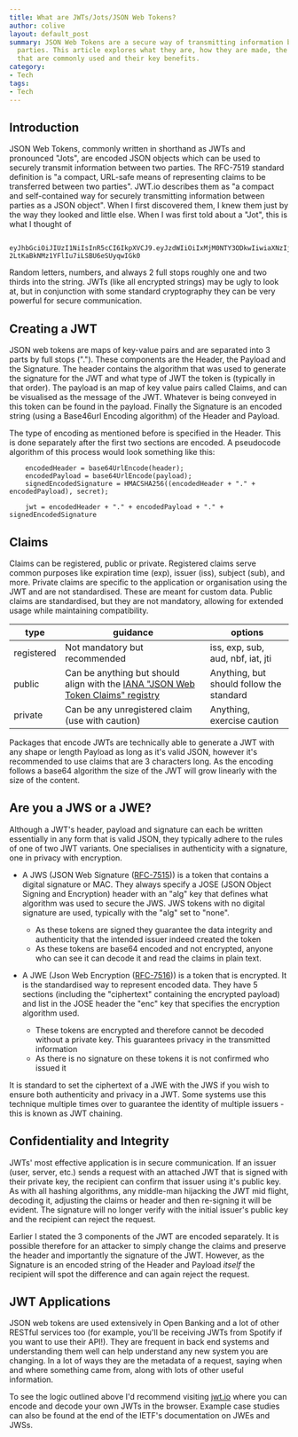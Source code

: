 ```yaml
---
title: What are JWTs/Jots/JSON Web Tokens?
author: colive
layout: default_post
summary: JSON Web Tokens are a secure way of transmitting information between two
  parties. This article explores what they are, how they are made, the kinds of JWTs
  that are commonly used and their key benefits.
category:
- Tech
tags:
- Tech
---
```


## Introduction

JSON Web Tokens, commonly written in shorthand as JWTs and pronounced "Jots",  are encoded JSON objects which can be used to securely transmit information between two parties. The RFC-7519 standard definition is "a compact, URL-safe means of representing claims to be transferred between two parties". JWT.io describes them as "a compact and self-contained way for securely transmitting information between parties as a JSON object". When I first discovered them, I knew them just by the way they looked and little else. When I was first told about a "Jot", this is what I thought of

~~~
	eyJhbGciOiJIUzI1NiIsInR5cCI6IkpXVCJ9.eyJzdWIiOiIxMjM0NTY3ODkwIiwiaXNzIjoiQ2hhcmxpZSBPbGl2ZSIsImV4cCI6NDEyOTgzMzYwMCwibXNnIjoiSGVsbG8gd29ybGQhIn0.5oCzt5DZl-2LtKaBkNMz1YFlIu7iLSBU6eSUyqwIGk0
~~~

Random letters, numbers, and always 2 full stops roughly one and two thirds into the string. JWTs (like all encrypted strings) may be ugly to look at, but in conjunction with some standard cryptography they can be very powerful for secure communication.


## Creating a JWT

JSON web tokens are maps of key-value pairs and are separated into 3 parts by full stops ("."). These components are the Header, the Payload and the Signature. The header contains the algorithm that was used to generate the signature for the JWT and what type of JWT the token is (typically in that order). The payload is an map of key value pairs called Claims, and can be visualised as the message of the JWT. Whatever is being conveyed in this token can be found in the payload. Finally the Signature is an encoded string (using a Base46url Encoding algorithm) of the Header and Payload. 

The type of encoding as mentioned before is specified in the Header. This is done separately after the first two sections are encoded. A pseudocode algorithm of this process would look something like this:

~~~
	encodedHeader = base64UrlEncode(header);
	encodedPayload = base64UrlEncode(payload);
	signedEncodedSignature = HMACSHA256((encodedHeader + "." + encodedPayload), secret);

	jwt = encodedHeader + "." + encodedPayload + "." + signedEncodedSignature
~~~

## Claims

Claims can be registered, public or private. Registered claims serve common purposes like expiration time (exp), issuer (iss), subject (sub), and more. Private claims are specific to the application or organisation using the JWT and are not standardised. These are meant for custom data. Public claims are standardised, but they are not mandatory, allowing for extended usage while maintaining compatibility.


| type       | guidance                                                                        | options                                  |
| ---------- | ------------------------------------------------------------------------------- | ---------------------------------------- |
| registered | Not mandatory but recommended                                                   | iss, exp, sub, aud, nbf, iat, jti        |
| public     | Can be anything but should align with the [IANA "JSON Web Token Claims" registry](https://www.iana.org/assignments/jwt/jwt.xhtml) | Anything, but should follow the standard |
| private    | Can be any unregistered claim (use with caution)                                | Anything, exercise caution               | 


Packages that encode JWTs are technically able to generate a JWT with any shape or length Payload as long as it's valid JSON, however it's recommended to use claims that are 3 characters long. As the encoding follows a base64 algorithm the size of the JWT will grow linearly with the size of the content.


## Are you a JWS or a JWE?
Although a JWT's header, payload and signature can each be written essentially in any form that is valid JSON, they typically adhere to the rules of one of two JWT variants. One specialises in authenticity with a signature, one in privacy with encryption.

- A JWS (JSON Web Signature ([RFC-7515](https://datatracker.ietf.org/doc/html/rfc7515))) is a token that contains a digital signature or MAC. They always specify a JOSE (JSON Object Signing and Encryption) header with an "alg" key that defines what algorithm was used to secure the JWS. JWS tokens with no digital signature are used, typically with the "alg" set to "none". 
	- As these tokens are signed they guarantee the data integrity and authenticity that the intended issuer indeed created the token
	- As these tokens are base64 encoded and not encrypted, anyone who can see it can decode it and read the claims in plain text.

- A JWE (Json Web Encryption ([RFC-7516](https://datatracker.ietf.org/doc/html/rfc7516))) is a token that is encrypted. It is the standardised way to represent encoded data. They have 5 sections (including the "ciphertext" containing the encrypted payload) and list in the JOSE header the "enc" key that specifies the encryption algorithm used.
	- These tokens are encrypted and therefore cannot be decoded without a private key. This guarantees privacy in the transmitted information
	- As there is no signature on these tokens it is not confirmed who issued it

It is standard to set the ciphertext of a JWE with the JWS if you wish to ensure both authenticity and privacy in a JWT. Some systems use this technique multiple times over to guarantee the identity of multiple issuers - this is known as JWT chaining.


## Confidentiality and Integrity

JWTs' most effective application is in secure communication. If an issuer (user, server, etc.) sends a request with an attached JWT that is signed with their private key, the recipient can confirm that issuer using it's public key. As with all hashing algorithms, any middle-man hijacking the JWT mid flight, decoding it, adjusting the claims or header and then re-signing it will be evident. The signature will no longer verify with the initial issuer's public key and the recipient can reject the request. 

Earlier I stated the 3 components of the JWT are encoded separately. It is possible therefore for an attacker to simply change the claims and preserve the header and importantly the signature of the JWT. However, as the Signature is an encoded string of the Header and Payload *itself* the recipient will spot the difference and can again reject the request.


## JWT Applications

JSON web tokens are used extensively in Open Banking and a lot of other RESTful services too (for example, you'll be receiving JWTs from Spotify if you want to use their API!). They are frequent in back end systems and understanding them well can help understand any new system you are changing. In a lot of ways they are the metadata of a request, saying when and where something came from, along with lots of other useful information.

To see the logic outlined above I'd recommend visiting [jwt.io](https://jwt.io/) where you can encode and decode your own JWTs in the browser. Example case studies can also be found at the end of the IETF's documentation on JWEs and JWSs.
